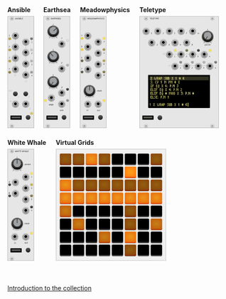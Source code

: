 <style type="text/css">

.module {
   display: inline-block;
   margin-right: 1.25em;
   margin-bottom: 1.5em;
}
.module a {
    text-decoration: none !important;
}
.module a:hover {
    text-decoration: none !important;
}
.module img {
    height: 18em;
    width: auto;
    margin-top: 0.4em;
}
</style>

##

<div class="module">
 <a href="modules/ansible">
  <b>Ansible</b><br>
  <img src="images/ansible-50.png">
  </a>
</div>

<div class="module">
 <a href="modules/earthsea">
  <b>Earthsea</b><br>
  <img src="images/earthsea-50.png">
 </a>
</div>

<div class="module">
 <a href="modules/meadowphysics">
  <b>Meadowphysics</b><br>
  <img src="images/meadowphysics-50.png">
 </a>
</div>

<div class="module">
 <a href="modules/teletype">
  <b>Teletype</b><br>
  <img src="images/teletype-50.png">
 </a>
</div>

<div class="module">
 <a href="modules/whitewhale">
  <b>White Whale</b><br>
  <img src="images/whitewhale-50.png">
 </a>
</div>

<div class="module">
 <a href="modules/grids">
  <b>Virtual Grids</b><br>
  <img src="images/grids-50.png">
 </a>
</div>

##

[Introduction to the collection](general/intro)